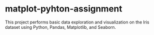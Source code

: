# matplot-pyhton-assignment


This project performs basic data exploration and visualization on the Iris dataset using Python, Pandas, Matplotlib, and Seaborn.